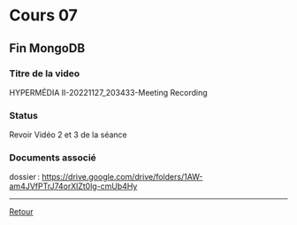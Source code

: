 # Cours 07

## Fin MongoDB

### Titre de la video
HYPERMÉDIA II-20221127_203433-Meeting Recording
### Status
Revoir Vidéo 2 et 3 de la séance


### Documents associé
dossier : https://drive.google.com/drive/folders/1AW-am4JVfPTrJ74orXlZt0lg-cmUb4Hy

---
[Retour](../SeanceCours.md)
